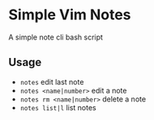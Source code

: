# Simple Vim Notes
A simple note cli bash script

## Usage
- `notes` edit last note
- `notes <name|number>` edit a note
- `notes rm <name|number>` delete a note
- `notes list|l` list notes
